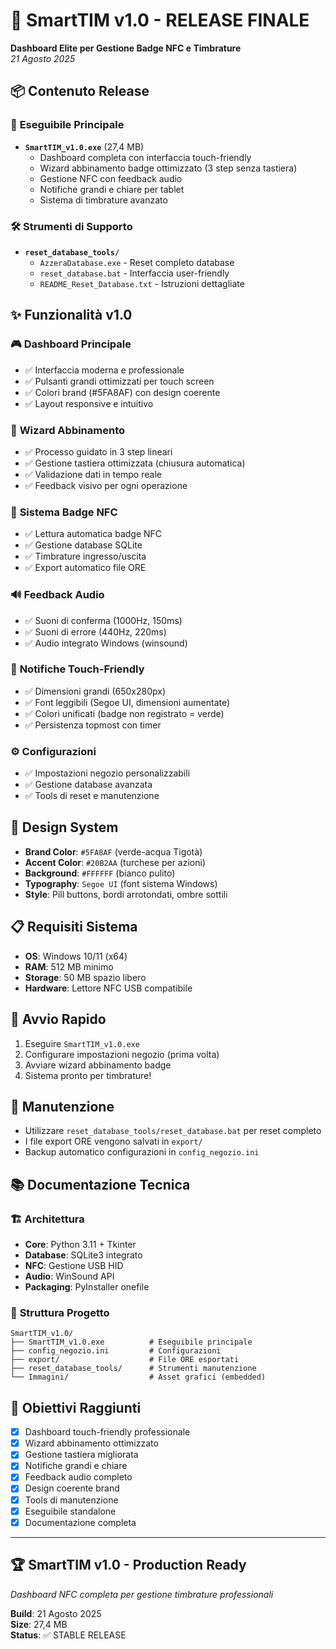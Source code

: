 # 🚀 SmartTIM v1.0 - RELEASE FINALE

**Dashboard Elite per Gestione Badge NFC e Timbrature**  
*21 Agosto 2025*

## 📦 **Contenuto Release**

### 🎯 **Eseguibile Principale**
- **`SmartTIM_v1.0.exe`** (27,4 MB)
  - Dashboard completa con interfaccia touch-friendly
  - Wizard abbinamento badge ottimizzato (3 step senza tastiera)
  - Gestione NFC con feedback audio
  - Notifiche grandi e chiare per tablet
  - Sistema di timbrature avanzato

### 🛠️ **Strumenti di Supporto**
- **`reset_database_tools/`**
  - `AzzeraDatabase.exe` - Reset completo database
  - `reset_database.bat` - Interfaccia user-friendly
  - `README_Reset_Database.txt` - Istruzioni dettagliate

## ✨ **Funzionalità v1.0**

### 🎮 **Dashboard Principale**
- ✅ Interfaccia moderna e professionale
- ✅ Pulsanti grandi ottimizzati per touch screen
- ✅ Colori brand (#5FA8AF) con design coerente
- ✅ Layout responsive e intuitivo

### 🔧 **Wizard Abbinamento**
- ✅ Processo guidato in 3 step lineari
- ✅ Gestione tastiera ottimizzata (chiusura automatica)
- ✅ Validazione dati in tempo reale
- ✅ Feedback visivo per ogni operazione

### 🎫 **Sistema Badge NFC**
- ✅ Lettura automatica badge NFC
- ✅ Gestione database SQLite
- ✅ Timbrature ingresso/uscita
- ✅ Export automatico file ORE

### 🔊 **Feedback Audio**
- ✅ Suoni di conferma (1000Hz, 150ms)
- ✅ Suoni di errore (440Hz, 220ms)
- ✅ Audio integrato Windows (winsound)

### 📱 **Notifiche Touch-Friendly**
- ✅ Dimensioni grandi (650x280px)
- ✅ Font leggibili (Segoe UI, dimensioni aumentate)
- ✅ Colori unificati (badge non registrato = verde)
- ✅ Persistenza topmost con timer

### ⚙️ **Configurazioni**
- ✅ Impostazioni negozio personalizzabili
- ✅ Gestione database avanzata
- ✅ Tools di reset e manutenzione

## 🎨 **Design System**
- **Brand Color**: `#5FA8AF` (verde-acqua Tigotà)
- **Accent Color**: `#20B2AA` (turchese per azioni)
- **Background**: `#FFFFFF` (bianco pulito)
- **Typography**: `Segoe UI` (font sistema Windows)
- **Style**: Pill buttons, bordi arrotondati, ombre sottili

## 📋 **Requisiti Sistema**
- **OS**: Windows 10/11 (x64)
- **RAM**: 512 MB minimo
- **Storage**: 50 MB spazio libero
- **Hardware**: Lettore NFC USB compatibile

## 🚀 **Avvio Rapido**
1. Eseguire `SmartTIM_v1.0.exe`
2. Configurare impostazioni negozio (prima volta)
3. Avviare wizard abbinamento badge
4. Sistema pronto per timbrature!

## 🔧 **Manutenzione**
- Utilizzare `reset_database_tools/reset_database.bat` per reset completo
- I file export ORE vengono salvati in `export/`
- Backup automatico configurazioni in `config_negozio.ini`

## 📚 **Documentazione Tecnica**

### 🏗️ **Architettura**
- **Core**: Python 3.11 + Tkinter
- **Database**: SQLite3 integrato
- **NFC**: Gestione USB HID
- **Audio**: WinSound API
- **Packaging**: PyInstaller onefile

### 📁 **Struttura Progetto**
```
SmartTIM_v1.0/
├── SmartTIM_v1.0.exe          # Eseguibile principale
├── config_negozio.ini         # Configurazioni
├── export/                    # File ORE esportati
├── reset_database_tools/      # Strumenti manutenzione
└── Immagini/                  # Asset grafici (embedded)
```

## 🎯 **Obiettivi Raggiunti**
- [x] Dashboard touch-friendly professionale
- [x] Wizard abbinamento ottimizzato
- [x] Gestione tastiera migliorata
- [x] Notifiche grandi e chiare
- [x] Feedback audio completo
- [x] Design coerente brand
- [x] Tools di manutenzione
- [x] Eseguibile standalone
- [x] Documentazione completa

---

## 🏆 **SmartTIM v1.0 - Production Ready**
*Dashboard NFC completa per gestione timbrature professionali*

**Build**: 21 Agosto 2025  
**Size**: 27,4 MB  
**Status**: ✅ STABLE RELEASE  
